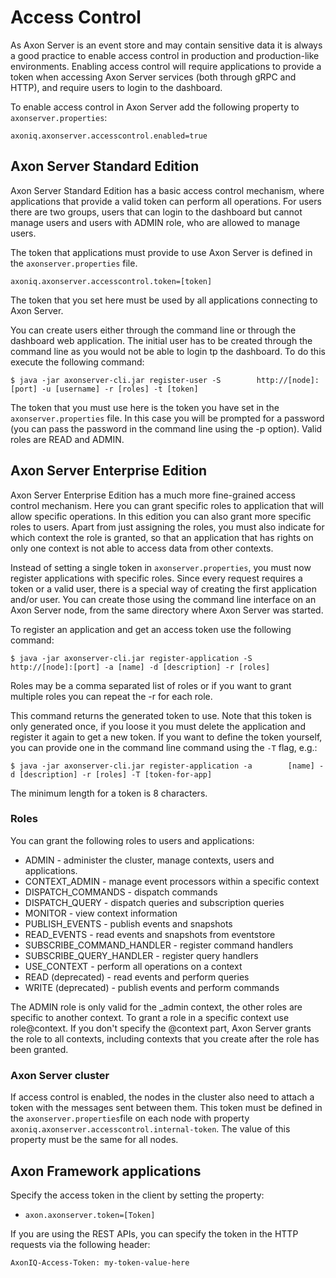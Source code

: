 # Access Control

As Axon Server is an event store and may contain sensitive data it is always a good practice to enable access control in production and production-like environments. Enabling access control will require applications to provide a token when accessing Axon Server services \(both through gRPC and HTTP\), and require users to login to the dashboard.‌

To enable access control in Axon Server add the following property to `axonserver.properties`:

```text
axoniq.axonserver.accesscontrol.enabled=true
```

## Axon Server Standard Edition <a id="axon-server-standard-edition"></a>

Axon Server Standard Edition has a basic access control mechanism, where applications that provide a valid token can perform all operations. For users there are two groups, users that can login to the dashboard but cannot manage users and users with ADMIN role, who are allowed to manage users.‌

The token that applications must provide to use Axon Server is defined in the `axonserver.properties` file.

```text
axoniq.axonserver.accesscontrol.token=[token]‌
```

The token that you set here must be used by all applications connecting to Axon Server.‌

You can create users either through the command line or through the dashboard web application. The initial user has to be created through the command line as you would not be able to login tp the dashboard. To do this execute the following command:

```text
$ java -jar axonserver-cli.jar register-user -S        http://[node]:[port] -u [username] -r [roles] -t [token]
```

The token that you must use here is the token you have set in the `axonserver.properties` file. In this case you will be prompted for a password \(you can pass the password in the command line using the -p option\). Valid roles are READ and ADMIN.‌

## Axon Server Enterprise Edition <a id="axon-server-enterprise-edition"></a>

Axon Server Enterprise Edition has a much more fine-grained access control mechanism. Here you can grant specific roles to application that will allow specific operations. In this edition you can also grant more specific roles to users. Apart from just assigning the roles, you must also indicate for which context the role is granted, so that an application that has rights on only one context is not able to access data from other contexts.‌

Instead of setting a single token in `axonserver.properties`, you must now register applications with specific roles. Since every request requires a token or a valid user, there is a special way of creating the first application and/or user. You can create those using the command line interface on an Axon Server node, from the same directory where Axon Server was started.‌

To register an application and get an access token use the following command:

```text
$ java -jar axonserver-cli.jar register-application -S        http://[node]:[port] -a [name] -d [description] -r [roles]
```

Roles may be a comma separated list of roles or if you want to grant multiple roles you can repeat the -r for each role.‌

This command returns the generated token to use. Note that this token is only generated once, if you loose it you must delete the application and register it again to get a new token. If you want to define the token yourself, you can provide one in the command line command using the `-T` flag, e.g.:

```text
$ java -jar axonserver-cli.jar register-application -a        [name] -d [description] -r [roles] -T [token-for-app]
```

The minimum length for a token is 8 characters.‌

### Roles <a id="roles"></a>

You can grant the following roles to users and applications:‌

* ADMIN - administer the cluster, manage contexts, users and applications.
* CONTEXT\_ADMIN - manage event processors within a specific context
* DISPATCH\_COMMANDS - dispatch commands
* DISPATCH\_QUERY - dispatch queries and subscription queries
* MONITOR - view context information
* PUBLISH\_EVENTS - publish events and snapshots
* READ\_EVENTS - read events and snapshots from eventstore
* SUBSCRIBE\_COMMAND\_HANDLER - register command handlers
* SUBSCRIBE\_QUERY\_HANDLER - register query handlers
* USE\_CONTEXT - perform all operations on a context
* READ \(deprecated\) - read events and perform queries
* WRITE \(deprecated\) - publish events and perform commands

The ADMIN role is only valid for the \_admin context, the other roles are specific to another context. To grant a role in a specific context use role@context. If you don't specify the @context part, Axon Server grants the role to all contexts, including contexts that you create after the role has been granted.‌

### Axon Server cluster <a id="axon-server-cluster"></a>

If access control is enabled, the nodes in the cluster also need to attach a token with the messages sent between them. This token must be defined in the `axonserver.properties`file on each node with property `axoniq.axonserver.accesscontrol.internal-token`. The value of this property must be the same for all nodes.‌

## Axon Framework applications <a id="axon-framework-applications"></a>

Specify the access token in the client by setting the property:‌

* `axon.axonserver.token=[Token]`

If you are using the REST APIs, you can specify the token in the HTTP requests via the following header:

```text
AxonIQ-Access-Token: my-token-value-here
```

